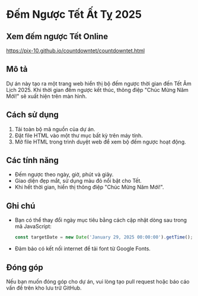 # Đếm Ngược Tết Ất Tỵ 2025

## Xem đếm ngược Tết Online
https://pix-10.github.io/countdowntet/countdowntet.html
## Mô tả
Dự án này tạo ra một trang web hiển thị bộ đếm ngược thời gian đến Tết Âm Lịch 2025. Khi thời gian đếm ngược kết thúc, thông điệp "Chúc Mừng Năm Mới!" sẽ xuất hiện trên màn hình.

## Cách sử dụng
1. Tải toàn bộ mã nguồn của dự án.
2. Đặt file HTML vào một thư mục bất kỳ trên máy tính.
3. Mở file HTML trong trình duyệt web để xem bộ đếm ngược hoạt động.

## Các tính năng
- Đếm ngược theo ngày, giờ, phút và giây.
- Giao diện đẹp mắt, sử dụng màu đỏ nổi bật cho Tết.
- Khi hết thời gian, hiển thị thông điệp "Chúc Mừng Năm Mới!".

## Ghi chú
- Bạn có thể thay đổi ngày mục tiêu bằng cách cập nhật dòng sau trong mã JavaScript:
  ```javascript
  const targetDate = new Date('January 29, 2025 00:00:00').getTime();
  ```
- Đảm bảo có kết nối internet để tải font từ Google Fonts.

## Đóng góp
Nếu bạn muốn đóng góp cho dự án, vui lòng tạo pull request hoặc báo cáo vấn đề trên kho lưu trữ GitHub.
